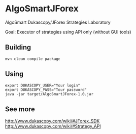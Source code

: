 AlgoSmartJForex
===============

AlgoSmart Dukascopy/JForex Strategies Laboratory

Goal: Executor of strategies using API only (without GUI tools)

Building
--------

    mvn clean compile package

Using
-----

    export DUKASCOPY_USER="Your login"
    export DUKASCOPY_PASS="Tour password"
    java -jar target/AlgoSmartJForex-1.0.jar
    
See more
--------

http://www.dukascopy.com/wiki/#JForex_SDK
http://www.dukascopy.com/wiki/#Strategy_API

